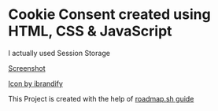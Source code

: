
# Cookie Consent created using HTML, CSS & JavaScript

I actually used Session Storage

[Screenshot](/images/screenshot.png)

[Icon by ibrandify](https://www.freepik.com/search)

This Project is created with the help of [roadmap.sh guide](https://roadmap.sh/projects/cookie-consent)